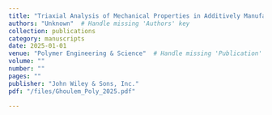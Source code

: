 ```yaml
---
title: "Triaxial Analysis of Mechanical Properties in Additively Manufactured Layered Material"
authors: "Unknown"  # Handle missing 'Authors' key
collection: publications
category: manuscripts
date: 2025-01-01
venue: "Polymer Engineering & Science"  # Handle missing 'Publication' key
volume: ""
number: ""
pages: ""
publisher: "John Wiley & Sons, Inc."
pdf: "/files/Ghoulem_Poly_2025.pdf"

---
```

